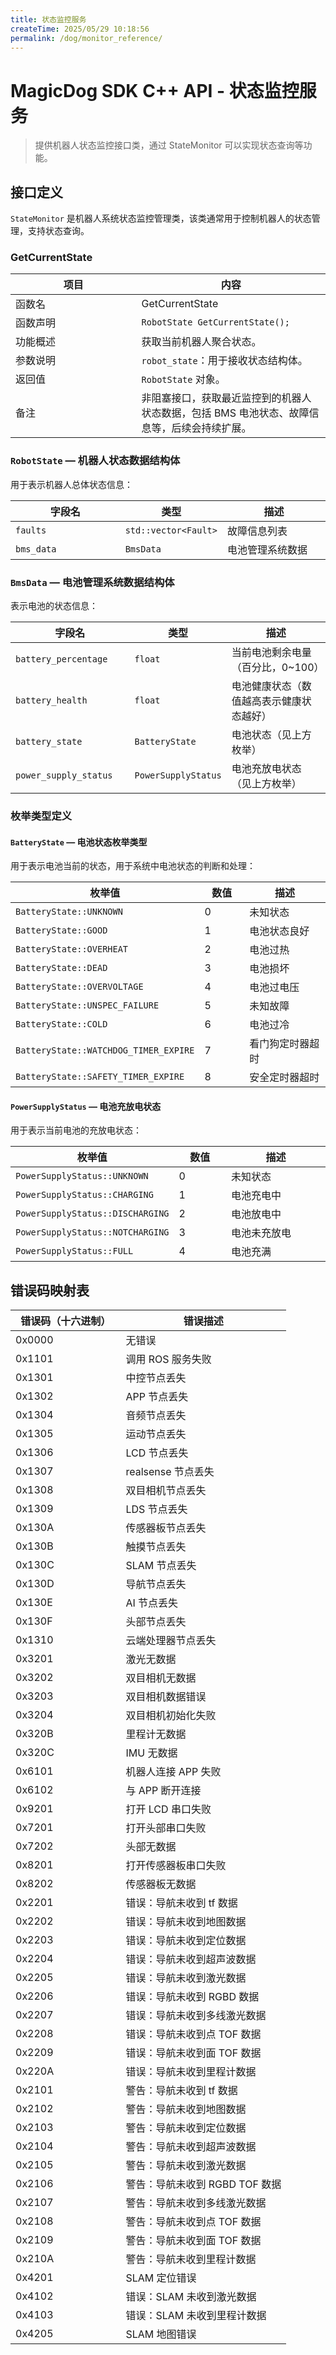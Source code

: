 ```yaml
---
title: 状态监控服务
createTime: 2025/05/29 10:18:56
permalink: /dog/monitor_reference/
---
```


# MagicDog SDK C++ API - 状态监控服务

> 提供机器人状态监控接口类，通过 StateMonitor 可以实现状态查询等功能。

## 接口定义
<code>StateMonitor</code> 是机器人系统状态监控管理类，该类通常用于控制机器人的状态管理，支持状态查询。

### GetCurrentState
<table style="width: 100%; table-layout: fixed; border-collapse: collapse; text-align: left;">
  <thead>
    <tr>
      <th style="width: 40%; text-align: center;"><strong>项目</strong></th>
      <th style="width: 60%; text-align: center;"><strong>内容</strong></th>
    </tr>
  </thead>
  <tbody>
    <tr><td>函数名</td><td>GetCurrentState</td></tr>
    <tr><td>函数声明</td><td><code>RobotState GetCurrentState();</code></td></tr>
    <tr><td>功能概述</td><td>获取当前机器人聚合状态。</td></tr>
    <tr><td>参数说明</td><td><code>robot_state</code>：用于接收状态结构体。</td></tr>
    <tr><td>返回值</td><td><code>RobotState</code> 对象。</td></tr>
    <tr><td>备注</td><td>非阻塞接口，获取最近监控到的机器人状态数据，包括 BMS 电池状态、故障信息等，后续会持续扩展。</td></tr>
  </tbody>
</table>

### <code>RobotState</code> — 机器人状态数据结构体

用于表示机器人总体状态信息：

<table style="width: 100%; table-layout: fixed; border-collapse: collapse; text-align: left;">
  <thead>
    <tr>
      <th style="width: 40%; text-align: center;"><strong>字段名</strong></th>
      <th style="width: 20%; text-align: center;"><strong>类型</strong></th>
      <th style="width: 40%; text-align: center;"><strong>描述</strong></th>
    </tr>
  </thead>
  <tbody>
    <tr><td><code>faults</code></td><td><code>std::vector&lt;Fault&gt;</code></td><td>故障信息列表</td></tr>
    <tr><td><code>bms_data</code></td><td><code>BmsData</code></td><td>电池管理系统数据</td></tr>
  </tbody>
</table>

### <code>BmsData</code> — 电池管理系统数据结构体

表示电池的状态信息：

<table style="width: 100%; table-layout: fixed; border-collapse: collapse; text-align: left;">
  <thead>
    <tr>
      <th style="width: 40%; text-align: center;"><strong>字段名</strong></th>
      <th style="width: 20%; text-align: center;"><strong>类型</strong></th>
      <th style="width: 40%; text-align: center;"><strong>描述</strong></th>
    </tr>
  </thead>
  <tbody>
    <tr><td><code>battery_percentage</code></td><td><code>float</code></td><td>当前电池剩余电量（百分比，0~100）</td></tr>
    <tr><td><code>battery_health</code></td><td><code>float</code></td><td>电池健康状态（数值越高表示健康状态越好）</td></tr>
    <tr><td><code>battery_state</code></td><td><code>BatteryState</code></td><td>电池状态（见上方枚举）</td></tr>
    <tr><td><code>power_supply_status</code></td><td><code>PowerSupplyStatus</code></td><td>电池充放电状态（见上方枚举）</td></tr>
  </tbody>
</table>

### 枚举类型定义

#### <code>BatteryState</code> — 电池状态枚举类型

用于表示电池当前的状态，用于系统中电池状态的判断和处理：

<table style="width: 100%; table-layout: fixed; border-collapse: collapse; text-align: left;">
  <thead>
    <tr>
      <th style="width: 40%; text-align: center;"><strong>枚举值</strong></th>
      <th style="width: 20%; text-align: center;"><strong>数值</strong></th>
      <th style="width: 40%; text-align: center;"><strong>描述</strong></th>
    </tr>
  </thead>
  <tbody>
    <tr><td><code>BatteryState::UNKNOWN</code></td><td>0</td><td>未知状态</td></tr>
    <tr><td><code>BatteryState::GOOD</code></td><td>1</td><td>电池状态良好</td></tr>
    <tr><td><code>BatteryState::OVERHEAT</code></td><td>2</td><td>电池过热</td></tr>
    <tr><td><code>BatteryState::DEAD</code></td><td>3</td><td>电池损坏</td></tr>
    <tr><td><code>BatteryState::OVERVOLTAGE</code></td><td>4</td><td>电池过电压</td></tr>
    <tr><td><code>BatteryState::UNSPEC_FAILURE</code></td><td>5</td><td>未知故障</td></tr>
    <tr><td><code>BatteryState::COLD</code></td><td>6</td><td>电池过冷</td></tr>
    <tr><td><code>BatteryState::WATCHDOG_TIMER_EXPIRE</code></td><td>7</td><td>看门狗定时器超时</td></tr>
    <tr><td><code>BatteryState::SAFETY_TIMER_EXPIRE</code></td><td>8</td><td>安全定时器超时</td></tr>
  </tbody>
</table>

#### <code>PowerSupplyStatus</code> — 电池充放电状态

用于表示当前电池的充放电状态：

<table style="width: 100%; table-layout: fixed; border-collapse: collapse; text-align: left;">
  <thead>
    <tr>
      <th style="width: 40%; text-align: center;"><strong>枚举值</strong></th>
      <th style="width: 20%; text-align: center;"><strong>数值</strong></th>
      <th style="width: 40%; text-align: center;"><strong>描述</strong></th>
    </tr>
  </thead>
  <tbody>
    <tr><td><code>PowerSupplyStatus::UNKNOWN</code></td><td>0</td><td>未知状态</td></tr>
    <tr><td><code>PowerSupplyStatus::CHARGING</code></td><td>1</td><td>电池充电中</td></tr>
    <tr><td><code>PowerSupplyStatus::DISCHARGING</code></td><td>2</td><td>电池放电中</td></tr>
    <tr><td><code>PowerSupplyStatus::NOTCHARGING</code></td><td>3</td><td>电池未充放电</td></tr>
    <tr><td><code>PowerSupplyStatus::FULL</code></td><td>4</td><td>电池充满</td></tr>
  </tbody>
</table>

## 错误码映射表

<table style="width: 100%; table-layout: fixed; border-collapse: collapse; text-align: left;">
  <thead>
    <tr>
      <th style="width: 40%; text-align: center;"><strong>错误码（十六进制）</strong></th>
      <th style="width: 60%; text-align: center;"><strong>错误描述</strong></th>
    </tr>
  </thead>
  <tbody>
    <tr><td>0x0000</td><td>无错误</td></tr>
    <tr><td>0x1101</td><td>调用 ROS 服务失败</td></tr>
    <tr><td>0x1301</td><td>中控节点丢失</td></tr>
    <tr><td>0x1302</td><td>APP 节点丢失</td></tr>
    <tr><td>0x1304</td><td>音频节点丢失</td></tr>
    <tr><td>0x1305</td><td>运动节点丢失</td></tr>
    <tr><td>0x1306</td><td>LCD 节点丢失</td></tr>
    <tr><td>0x1307</td><td>realsense 节点丢失</td></tr>
    <tr><td>0x1308</td><td>双目相机节点丢失</td></tr>
    <tr><td>0x1309</td><td>LDS 节点丢失</td></tr>
    <tr><td>0x130A</td><td>传感器板节点丢失</td></tr>
    <tr><td>0x130B</td><td>触摸节点丢失</td></tr>
    <tr><td>0x130C</td><td>SLAM 节点丢失</td></tr>
    <tr><td>0x130D</td><td>导航节点丢失</td></tr>
    <tr><td>0x130E</td><td>AI 节点丢失</td></tr>
    <tr><td>0x130F</td><td>头部节点丢失</td></tr>
    <tr><td>0x1310</td><td>云端处理器节点丢失</td></tr>
    <tr><td>0x3201</td><td>激光无数据</td></tr>
    <tr><td>0x3202</td><td>双目相机无数据</td></tr>
    <tr><td>0x3203</td><td>双目相机数据错误</td></tr>
    <tr><td>0x3204</td><td>双目相机初始化失败</td></tr>
    <tr><td>0x320B</td><td>里程计无数据</td></tr>
    <tr><td>0x320C</td><td>IMU 无数据</td></tr>
    <tr><td>0x6101</td><td>机器人连接 APP 失败</td></tr>
    <tr><td>0x6102</td><td>与 APP 断开连接</td></tr>
    <tr><td>0x9201</td><td>打开 LCD 串口失败</td></tr>
    <tr><td>0x7201</td><td>打开头部串口失败</td></tr>
    <tr><td>0x7202</td><td>头部无数据</td></tr>
    <tr><td>0x8201</td><td>打开传感器板串口失败</td></tr>
    <tr><td>0x8202</td><td>传感器板无数据</td></tr>
    <tr><td>0x2201</td><td>错误：导航未收到 tf 数据</td></tr>
    <tr><td>0x2202</td><td>错误：导航未收到地图数据</td></tr>
    <tr><td>0x2203</td><td>错误：导航未收到定位数据</td></tr>
    <tr><td>0x2204</td><td>错误：导航未收到超声波数据</td></tr>
    <tr><td>0x2205</td><td>错误：导航未收到激光数据</td></tr>
    <tr><td>0x2206</td><td>错误：导航未收到 RGBD 数据</td></tr>
    <tr><td>0x2207</td><td>错误：导航未收到多线激光数据</td></tr>
    <tr><td>0x2208</td><td>错误：导航未收到点 TOF 数据</td></tr>
    <tr><td>0x2209</td><td>错误：导航未收到面 TOF 数据</td></tr>
    <tr><td>0x220A</td><td>错误：导航未收到里程计数据</td></tr>
    <tr><td>0x2101</td><td>警告：导航未收到 tf 数据</td></tr>
    <tr><td>0x2102</td><td>警告：导航未收到地图数据</td></tr>
    <tr><td>0x2103</td><td>警告：导航未收到定位数据</td></tr>
    <tr><td>0x2104</td><td>警告：导航未收到超声波数据</td></tr>
    <tr><td>0x2105</td><td>警告：导航未收到激光数据</td></tr>
    <tr><td>0x2106</td><td>警告：导航未收到 RGBD TOF 数据</td></tr>
    <tr><td>0x2107</td><td>警告：导航未收到多线激光数据</td></tr>
    <tr><td>0x2108</td><td>警告：导航未收到点 TOF 数据</td></tr>
    <tr><td>0x2109</td><td>警告：导航未收到面 TOF 数据</td></tr>
    <tr><td>0x210A</td><td>警告：导航未收到里程计数据</td></tr>
    <tr><td>0x4201</td><td>SLAM 定位错误</td></tr>
    <tr><td>0x4102</td><td>错误：SLAM 未收到激光数据</td></tr>
    <tr><td>0x4103</td><td>错误：SLAM 未收到里程计数据</td></tr>
    <tr><td>0x4205</td><td>SLAM 地图错误</td></tr>
  </tbody>
</table>

